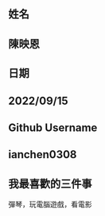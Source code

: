 姓名
----
陳映恩
----
日期
----
2022/09/15
----
Github Username
---------------
ianchen0308
----
我最喜歡的三件事
---------------
彈琴，玩電腦遊戲，看電影